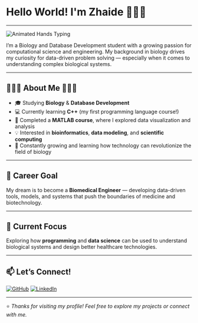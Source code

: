 # Hello World! I'm Zhaide 🙋🏻‍♀️

---

![Animated Hands Typing](https://i.pinimg.com/originals/99/47/40/994740e9184662894392a1715bbeee14.gif)

I’m a Biology and Database Development student with a growing passion for computational science and engineering. My background in biology drives my curiosity for data-driven problem solving — especially when it comes to understanding complex biological systems.

---

## 👩🏻‍💻 About Me 👩🏻‍💻

- 🎓 Studying **Biology** & **Database Development**  
- 💻 Currently learning **C++** (my first programming language course!)  
- 🧠 Completed a **MATLAB course**, where I explored data visualization and analysis  
- 💡 Interested in **bioinformatics**, **data modeling**, and **scientific computing**  
- 🌱 Constantly growing and learning how technology can revolutionize the field of biology  

---

## 🎯 Career Goal

My dream is to become a **Biomedical Engineer** — developing data-driven tools, models, and systems that push the boundaries of medicine and biotechnology.

---

## 🧠 Current Focus

Exploring how **programming** and **data science** can be used to understand biological systems and design better healthcare technologies.

---
 
## 📫 Let’s Connect!
[![GitHub](https://img.shields.io/badge/GitHub-%2312100E.svg?logo=github&logoColor=white)](https://github.com/zmedinaperez)
[![LinkedIn](https://img.shields.io/badge/LinkedIn-%230077B5.svg?logo=linkedin&logoColor=white)](https://linkedin.com/in/zhaide-mp)

---

⭐️ *Thanks for visiting my profile! Feel free to explore my projects or connect with me.*


